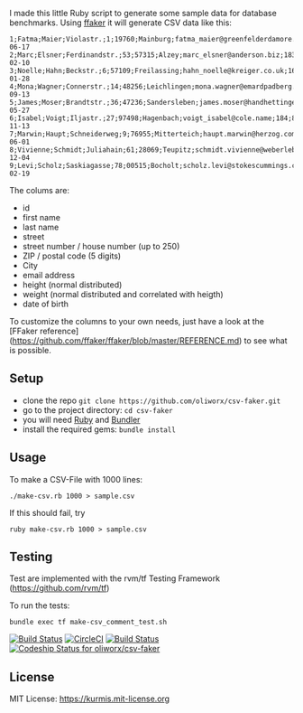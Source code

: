 I made this little Ruby script to generate some sample data for database benchmarks.
Using [ffaker](http://rubygems.org/gems/ffaker) it will generate CSV data like this:
```
1;Fatma;Maier;Violastr.;1;19760;Mainburg;fatma_maier@greenfelderdamore.us;155;57;1974-06-17
2;Marc;Elsner;Ferdinandstr.;53;57315;Alzey;marc_elsner@anderson.biz;183;88;1931-02-10
3;Noelle;Hahn;Beckstr.;6;57109;Freilassing;hahn_noelle@kreiger.co.uk;168;44;1982-01-28
4;Mona;Wagner;Connerstr.;14;48256;Leichlingen;mona.wagner@emardpadberg.name;171;73;1942-09-13
5;James;Moser;Brandtstr.;36;47236;Sandersleben;james.moser@handhettinger.info;181;87;1970-05-27
6;Isabel;Voigt;Iljastr.;27;97498;Hagenbach;voigt_isabel@cole.name;184;81;1971-11-13
7;Marwin;Haupt;Schneiderweg;9;76955;Mitterteich;haupt.marwin@herzog.com;153;55;1938-06-01
8;Vivienne;Schmidt;Juliahain;61;28069;Teupitz;schmidt.vivienne@weberlebsack.ca;163;66;1973-12-04
9;Levi;Scholz;Saskiagasse;78;00515;Bocholt;scholz.levi@stokescummings.com;188;91;1946-02-19
```
The colums are:
 - id
 - first name
 - last name
 - street
 - street number / house number (up to 250)
 - ZIP / postal code (5 digits)
 - City
 - email address
 - height (normal distributed)
 - weight (normal distributed and correlated with heigth)
 - date of birth

To customize the columns to your own needs, just have a look at the [FFaker reference] (https://github.com/ffaker/ffaker/blob/master/REFERENCE.md) to see what is possible.

## Setup

* clone the repo `git clone https://github.com/oliworx/csv-faker.git`
* go to the project directory: `cd csv-faker`
* you will need [Ruby](https://www.ruby-lang.org/en/documentation/installation/) and  [Bundler](http://bundler.io/#getting-started)
* install the required gems: `bundle install` 

## Usage

To make a CSV-File with 1000 lines:

    ./make-csv.rb 1000 > sample.csv

If this should fail, try

    ruby make-csv.rb 1000 > sample.csv

## Testing

Test are implemented with  the rvm/tf Testing Framework
(<https://github.com/rvm/tf>)

To run the  tests:

    bundle exec tf make-csv_comment_test.sh

[![Build Status](https://travis-ci.org/oliworx/csv-faker.svg?branch=master)](https://travis-ci.org/oliworx/csv-faker)
[![CircleCI](https://circleci.com/gh/oliworx/csv-faker.svg?style=svg)](https://circleci.com/gh/oliworx/csv-faker)
[![Build Status](https://semaphoreci.com/api/v1/oliworx/csv-faker/branches/master/badge.svg)](https://semaphoreci.com/oliworx/csv-faker)
[![Codeship Status for oliworx/csv-faker](https://codeship.com/projects/00d8f720-1d45-0134-e8d6-2621c61f771d/status?branch=master)](https://codeship.com/projects/159997)

## License
MIT License: <https://kurmis.mit-license.org>
